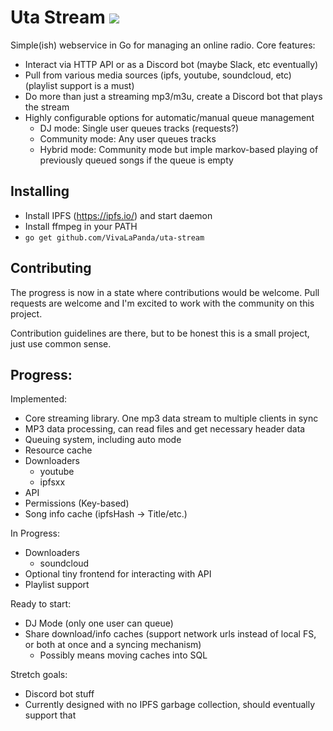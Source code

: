 # Uta Stream [![](https://godoc.org/github.com/VivaLaPanda/uta-stream?status.svg)](http://godoc.org/github.com/VivaLaPanda/uta-stream)

Simple(ish) webservice in Go for managing an online radio.
Core features:

* Interact via HTTP API or as a Discord bot (maybe Slack, etc eventually)
* Pull from various media sources (ipfs, youtube, soundcloud, etc) (playlist support is a must)
* Do more than just a streaming mp3/m3u, create a Discord bot that plays the stream
* Highly configurable options for automatic/manual queue management
    - DJ mode: Single user queues tracks (requests?)
    - Community mode: Any user queues tracks
    - Hybrid mode: Community mode but imple markov-based playing of previously queued songs if the queue is empty

## Installing
* Install IPFS (https://ipfs.io/) and start daemon
* Install ffmpeg in your PATH
* `go get github.com/VivaLaPanda/uta-stream`

## Contributing
The progress is now in a state where contributions would be welcome. Pull requests
are welcome and I'm excited to work with the community on this project.

Contribution guidelines are there, but to be honest
this is a small project, just use common sense.

## Progress:

Implemented:
* Core streaming library. One mp3 data stream to multiple clients in sync
* MP3 data processing, can read files and get necessary header data
* Queuing system, including auto mode
* Resource cache
* Downloaders
    - youtube
    - ipfsxx
* API
* Permissions (Key-based)
* Song info cache (ipfsHash -> Title/etc.)

In Progress:
* Downloaders
    - soundcloud
* Optional tiny frontend for interacting with API
* Playlist support

Ready to start:
* DJ Mode (only one user can queue)
* Share download/info caches (support network urls instead of local FS, or both at once and a syncing mechanism)
    - Possibly means moving caches into SQL

Stretch goals:
* Discord bot stuff
* Currently designed with no IPFS garbage collection, should eventually support that
